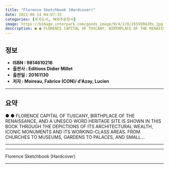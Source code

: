 ```yaml
---
title: "Florence Sketchbook (Hardcover)"
date: 2021-06-14 04:07:33
categories: [외국도서, 해외주문원서]
image: https://bimage.interpark.com/goods_image/9/4/2/0/255599420s.jpg
description: ● ● FLORENCE CAPITAL OF TUSCANY, BIRTHPLACE OF THE RENAISSANCE, AND A UNESCO WORD HERITAGE SITE IS SHOWN IN THIS BOOK THROUGH THE DEPICTIONS OF ITS ARCHITEC
---
```


## **정보**

- **ISBN : 9814610216**
- **출판사 : Editions Didier Millet**
- **출판일 : 20161130**
- **저자 : Moireau, Fabrice (CON)/ d'Azay, Lucien**

------



## **요약**

●  ●  FLORENCE  CAPITAL OF TUSCANY, BIRTHPLACE OF THE RENAISSANCE, AND A UNESCO WORD HERITAGE SITE  IS SHOWN IN THIS BOOK THROUGH THE DEPICTIONS OF ITS ARCHITECTURAL WEALTH, ICONIC MONUMENTS AND ITS WORKING-CLASS AREAS. FROM CHURCHES TO MUSEUMS, GARDENS TO PALACES, AND SMALL... 

------



------


Florence Sketchbook (Hardcover) 

------


